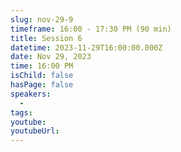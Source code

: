 ```yaml
---
slug: nov-29-9
timeframe: 16:00 - 17:30 PM (90 min)
title: Session 6
datetime: 2023-11-29T16:00:00.000Z
date: Nov 29, 2023
time: 16:00 PM
isChild: false
hasPage: false
speakers:
  -
tags:
youtube:
youtubeUrl:
---
```


